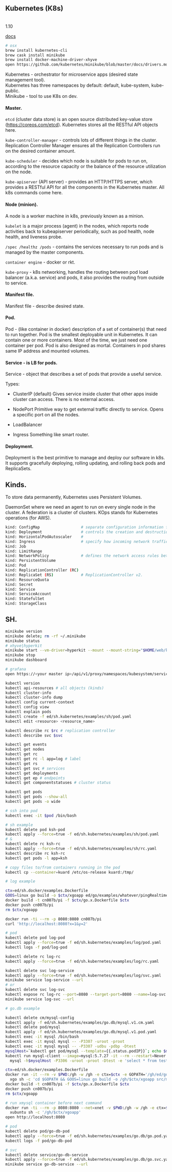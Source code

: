 Kubernetes (K8s)
-
<br>1.10

[docs](https://kubernetes.io/docs/)

````bash
# osx
brew install kubernetes-cli
brew cask install minikube
brew install docker-machine-driver-xhyve
open https://github.com/kubernetes/minikube/blob/master/docs/drivers.md#hyperkit-driver
````

Kubernetes - orchestrator for microservice apps (desired state management tool).
<br>Kubernetes has three namespaces by default: default, kube-system, kube-public.
<br>Minikube - tool to use K8s on dev.

#### Master.

`etcd` (cluster data store) is an open source distributed key-value store (https://coreos.com/etcd).
Kubernetes stores all the RESTful API objects here.

`kube-controller-manager` - controls lots of different things
in the cluster. Replication Controller Manager ensures all the Replication
Controllers run on the desired container amount.

`kube-scheduler` - decides which node is suitable for pods to run on,
according to the resource capacity or the balance of the resource utilization on the node.

`kube-apiserver` (API server) - provides an HTTP/HTTPS server,
which provides a RESTful API for all the components in the Kubernetes master.
All k8s commands come here.

#### Node (minion).

A node is a worker machine in k8s, previously known as a minion.

`kubelet` is a major process (agent) in the nodes, which reports node activities back
to kubeapiserver periodically, such as pod health, node health, and liveness probe.

`/spec /healthz /pods` - contains the services
necessary to run pods and is managed by the master components.

`container engine` - docker or rkt.

`kube-proxy` - k8s networking, handles the routing between pod load balancer (a.k.a. service)
and pods, it also provides the routing from outside to service.

#### Manifest file.

Manifest file - describe desired state.

#### Pod.

Pod - (like container in docker)
description of a set of container(s) that need to run together.
Pod is the smallest deployable unit in Kubernetes.
It can contain one or more containers.
Most of the time, we just need one container per pod.
Pod is also designed as mortal.
Containers in pod shares same IP address and mounted volumes.

#### Service - is LB for pods.

Service - object that describes a set of pods that provide a useful service.

Types:

* ClusterIP (default)
  Gives service inside cluster that other apps inside cluster can access.
  There is no external access.

* NodePort
  Primitive way to get external traffic directly to service.
  Opens a specific port on all the nodes.

* LoadBalancer

* Ingress
  Something like smart router.

#### Deployment.

Deployment is the best primitive to manage and deploy our software in k8s.
It supports gracefully deploying, rolling updating,
and rolling back pods and ReplicaSets.

## Kinds.

To store data permanently, Kubernetes uses Persistent Volumes.

DaemonSet where we need an agent to run on every single node in the cluster.
A federation is a cluster of clusters.
KOps stands for Kubernetes operations (for AWS).

````sh
kind: ConfigMap                  # separate configuration information from application definition
kind: Deployment                 # controls the creation and destruction of pods
kind: HorizontalPodAutoscaler    #
kind: Ingress                    # specify how incoming network traffic should be routed to services and pods
kind: Job
kind: LimitRange
kind: NetworkPolicy              # defines the network access rules between pods inside the cluster
kind: PersistentVolume
kind: Pod
kind: ReplicationController (RC)
kind: ReplicaSet (RS)            # ReplicationController v2.
kind: ResourceQuota
kind: Secret
kind: Service
kind: ServiceAccount
kind: StatefulSet
kind: StorageClass
````

## SH.

````bash
minikube version
minikube delete; rm -rf ~/.minikube
minikube status
# xhyve|hyperkit
minikube start --vm-driver=hyperkit --mount --mount-string="$HOME/web/kovpak/gh/ed:/ed"
minikube stop
minikube dashboard

# grafana
open https://<your master ip>/api/v1/proxy/namespaces/kubesystem/services/monitoring-grafana

kubectl version
kubectl api-resources # all objects (kinds)
kubectl cluster-info
kubectl cluster-info dump
kubectl config current-context
kubectl config view
kubectl explain pods
kubectl create -f ed/sh.kubernetes/examples/sh/pod.yaml
kubectl edit <resource> <resource_name>

kubectl describe rc $rc # replication controller
kubectl describe svc $svc

kubectl get events
kubectl get nodes
kubectl get rc
kubectl get rc -l app=log # label
kubectl get rs
kubectl get svc # services
kubectl get deployments
kubectl get ep # endpoints
kubectl get componentstatuses # cluster status

kubectl get pods
kubectl get pods --show-all
kubectl get pods -o wide

# ssh into pod
kubectl exec -it $pod /bin/bash

# sh example
kubectl delete pod ksh-pod
kubectl apply --force=true -f ed/sh.kubernetes/examples/sh/pod.yaml
# &
kubectl delete rc ksh-rc
kubectl apply --force=true -f ed/sh.kubernetes/examples/sh/rc.yaml
kubectl describe rc ksh-rc
kubectl get pods -l app=ksh

# copy files to/from containers running in the pod
kubectl cp --container=kuard /etc/os-release kuard:/tmp/
````

````bash
# log example

ctx=ed/sh.docker/examples.Dockerfile
GOOS=linux go build -o $ctx/xgoapp ed/go/examples/whatever/pingRealtimeLog.go
docker build -t cn007b/pi -f $ctx/go.x.Dockerfile $ctx
docker push cn007b/pi
rm $ctx/xgoapp

docker run -ti --rm -p 8080:8080 cn007b/pi
curl 'http://localhost:8080?x=1&y=2'

# pod
kubectl delete pod log-pod
kubectl apply --force=true -f ed/sh.kubernetes/examples/log/pod.yaml
kubectl logs -f pod/log-pod

kubectl delete rc log-rc
kubectl apply --force=true -f ed/sh.kubernetes/examples/log/rc.yaml

kubectl delete svc log-service
kubectl apply --force=true -f ed/sh.kubernetes/examples/log/svc.yaml
minikube service log-service --url
# or
kubectl delete svc log-svc
kubectl expose rc log-rc --port=8080 --target-port=8080 --name=log-svc --type=LoadBalancer
minikube service log-svc --url
````

````sh
# go.db example

kubectl delete cm/mysql-config
kubectl apply -f ed/sh.kubernetes/examples/go.db/mysql.v1.cm.yaml
kubectl delete pod/mysql
kubectl apply -f ed/sh.kubernetes/examples/go.db/mysql.v1.pod.yaml
kubectl exec -it mysql /bin/bash
kubectl exec -it mysql mysql -- -P3307 -uroot -proot
kubectl exec -it mysql mysql -- -P3307 -udbu -pdbp -Dtest
mysqlHost=`kubectl get pod/mysql --template={{.status.podIP}}`; echo $mysqlHost
kubectl run mysql-client --image=mysql:5.7.27 -it --rm --restart=Never -- \
  mysql -h$mysqlHost -P3306 -uroot -proot -Dtest -e 'select * from test_mysql'

ctx=ed/sh.docker/examples.Dockerfile
docker run -it --rm -v $PWD:/gh -w /gh -e ctx=$ctx -e GOPATH='/gh/ed/go/examples/db/' \
  xgo sh -c 'cd $GOPATH && GOOS=linux go build -o /gh/$ctx/xgoapp src/mysql/simple.go'
docker build -t cn007b/pi -f $ctx/go.x.Dockerfile $ctx
docker push cn007b/pi
rm $ctx/xgoapp

# run xmysql container before next command
docker run -ti --rm -p 8080:8080 --net=xnet -v $PWD:/gh -w /gh -e ctx=$ctx \
  xubuntu sh -c '/gh/$ctx/xgoapp'
open http://localhost:8080

# pod
kubectl delete pod/go-db-pod
kubectl apply --force=true -f ed/sh.kubernetes/examples/go.db/go.pod.yaml
kubectl logs -f pod/go-db-pod

# svc
kubectl delete service/go-db-service
kubectl apply --force=true -f ed/sh.kubernetes/examples/go.db/go.svc.yaml
minikube service go-db-service --url
````

